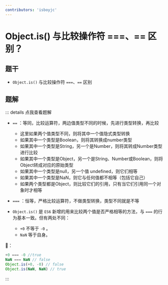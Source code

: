 ```yaml
---
contributors: 'isboyjc'
---
```


# Object.is() 与比较操作符 ===、== 区别？

## 题干

- `Object.is()` 与比较操作符 `===`、`==` 区别

## 题解

::: details 点我查看题解
- `==` ：等同，比较运算符，两边值类型不同的时候，先进行类型转换，再比较
  - 这里如果两个值类型不同，则将其中一个值隐式类型转换
  - 如果其中一个类型是Boolean，则将其转换成number类型
  - 如果其中一个类型是String，另一个是Number，则将其转成Number类型进行比较
  - 如果其中一个类型是Object，另一个是String、Number或Boolean，则将Object转成对应的原始类型
  - 如果其中一个类型是null，另一个值 undefined，则它们相等
  - 如果其中一个类型是NaN，则它与任何值都不相等（包括它自己）
  - 如果两个类型都是Object，则比较它们的引用，只有当它们引用同一个对象时才相等


- `===` ：恒等，严格比较运算符，不做类型转换，类型不同就是不等

- `Object.is()` 是 `ES6` 新增的用来比较两个值是否严格相等的方法，与 `===` 的行为基本一致。但有两处不同：
  - `+0` 不等于 `-0` 。
  - `NaN` 等于自身。


🌰：

```js
+0 === -0 //true
NaN === NaN // false
Object.is(+0, -0) // false
Object.is(NaN, NaN) // true
```
:::

